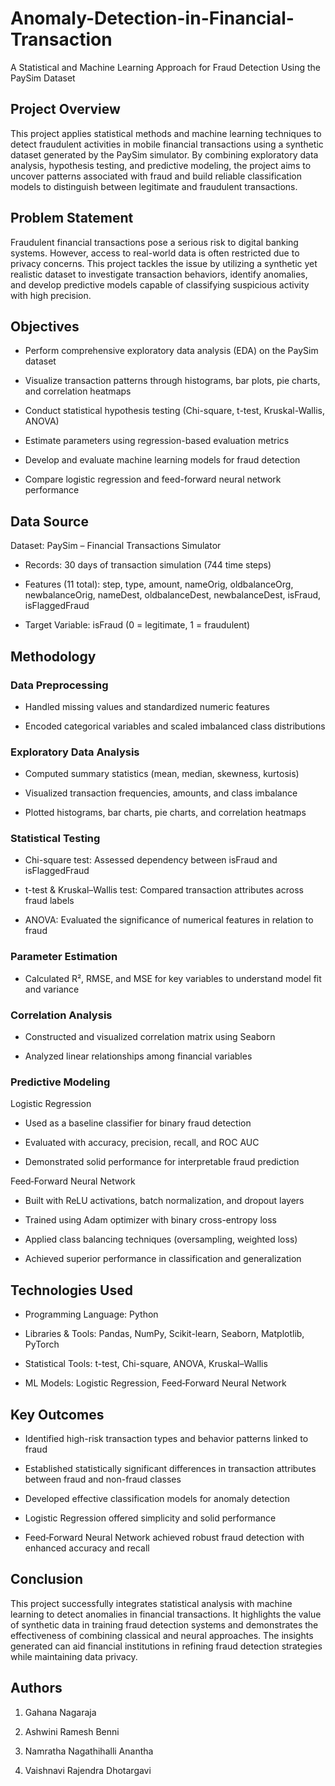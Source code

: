 # Anomaly-Detection-in-Financial-Transaction
A Statistical and Machine Learning Approach for Fraud Detection Using the PaySim Dataset

## Project Overview
This project applies statistical methods and machine learning techniques to detect fraudulent activities in mobile financial transactions using a synthetic dataset generated by the PaySim simulator. By combining exploratory data analysis, hypothesis testing, and predictive modeling, the project aims to uncover patterns associated with fraud and build reliable classification models to distinguish between legitimate and fraudulent transactions.

## Problem Statement
Fraudulent financial transactions pose a serious risk to digital banking systems. However, access to real-world data is often restricted due to privacy concerns. This project tackles the issue by utilizing a synthetic yet realistic dataset to investigate transaction behaviors, identify anomalies, and develop predictive models capable of classifying suspicious activity with high precision.

## Objectives

- Perform comprehensive exploratory data analysis (EDA) on the PaySim dataset

- Visualize transaction patterns through histograms, bar plots, pie charts, and correlation heatmaps

- Conduct statistical hypothesis testing (Chi-square, t-test, Kruskal-Wallis, ANOVA)

- Estimate parameters using regression-based evaluation metrics

- Develop and evaluate machine learning models for fraud detection

- Compare logistic regression and feed-forward neural network performance

## Data Source

Dataset: PaySim – Financial Transactions Simulator

- Records: 30 days of transaction simulation (744 time steps)

- Features (11 total):
step, type, amount, nameOrig, oldbalanceOrg, newbalanceOrig, nameDest, oldbalanceDest, newbalanceDest, isFraud, isFlaggedFraud

- Target Variable: isFraud (0 = legitimate, 1 = fraudulent)

## Methodology

### Data Preprocessing

- Handled missing values and standardized numeric features

- Encoded categorical variables and scaled imbalanced class distributions

### Exploratory Data Analysis

- Computed summary statistics (mean, median, skewness, kurtosis)

- Visualized transaction frequencies, amounts, and class imbalance

- Plotted histograms, bar charts, pie charts, and correlation heatmaps

### Statistical Testing

- Chi-square test: Assessed dependency between isFraud and isFlaggedFraud

- t-test & Kruskal–Wallis test: Compared transaction attributes across fraud labels

- ANOVA: Evaluated the significance of numerical features in relation to fraud

### Parameter Estimation

- Calculated R², RMSE, and MSE for key variables to understand model fit and variance

### Correlation Analysis

- Constructed and visualized correlation matrix using Seaborn

- Analyzed linear relationships among financial variables

### Predictive Modeling

Logistic Regression

- Used as a baseline classifier for binary fraud detection

- Evaluated with accuracy, precision, recall, and ROC AUC

- Demonstrated solid performance for interpretable fraud prediction

Feed‑Forward Neural Network

- Built with ReLU activations, batch normalization, and dropout layers

- Trained using Adam optimizer with binary cross-entropy loss

- Applied class balancing techniques (oversampling, weighted loss)

- Achieved superior performance in classification and generalization

## Technologies Used

- Programming Language: Python

- Libraries & Tools: Pandas, NumPy, Scikit-learn, Seaborn, Matplotlib, PyTorch

- Statistical Tools: t-test, Chi-square, ANOVA, Kruskal–Wallis

- ML Models: Logistic Regression, Feed‑Forward Neural Network

## Key Outcomes

- Identified high-risk transaction types and behavior patterns linked to fraud

- Established statistically significant differences in transaction attributes between fraud and non-fraud classes

- Developed effective classification models for anomaly detection

- Logistic Regression offered simplicity and solid performance

- Feed‑Forward Neural Network achieved robust fraud detection with enhanced accuracy and recall

## Conclusion

This project successfully integrates statistical analysis with machine learning to detect anomalies in financial transactions. It highlights the value of synthetic data in training fraud detection systems and demonstrates the effectiveness of combining classical and neural approaches. The insights generated can aid financial institutions in refining fraud detection strategies while maintaining data privacy.

## Authors

1. Gahana Nagaraja

2. Ashwini Ramesh Benni

3. Namratha Nagathihalli Anantha

4. Vaishnavi Rajendra Dhotargavi 
